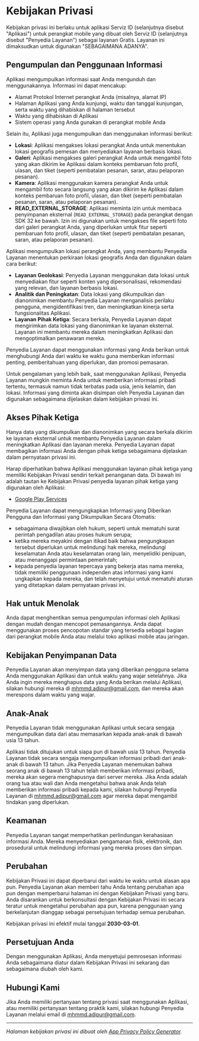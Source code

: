 # Kebijakan Privasi

Kebijakan privasi ini berlaku untuk aplikasi Serviz ID (selanjutnya disebut "Aplikasi") untuk perangkat mobile yang dibuat oleh Serviz ID (selanjutnya disebut "Penyedia Layanan") sebagai layanan Gratis. Layanan ini dimaksudkan untuk digunakan "SEBAGAIMANA ADANYA".

## Pengumpulan dan Penggunaan Informasi

Aplikasi mengumpulkan informasi saat Anda mengunduh dan menggunakannya. Informasi ini dapat mencakup:

- Alamat Protokol Internet perangkat Anda (misalnya, alamat IP)
- Halaman Aplikasi yang Anda kunjungi, waktu dan tanggal kunjungan, serta waktu yang dihabiskan di halaman tersebut
- Waktu yang dihabiskan di Aplikasi
- Sistem operasi yang Anda gunakan di perangkat mobile Anda

Selain itu, Aplikasi juga mengumpulkan dan menggunakan informasi berikut:

- **Lokasi**: Aplikasi mengakses lokasi perangkat Anda untuk menentukan lokasi geografis pemesan dan menyediakan layanan berbasis lokasi.
- **Galeri**: Aplikasi mengakses galeri perangkat Anda untuk mengambil foto yang akan dikirim ke Aplikasi dalam konteks pembaruan foto profil, ulasan, dan tiket (seperti pembatalan pesanan, saran, atau pelaporan pesanan).
- **Kamera**: Aplikasi menggunakan kamera perangkat Anda untuk mengambil foto secara langsung yang akan dikirim ke Aplikasi dalam konteks pembaruan foto profil, ulasan, dan tiket (seperti pembatalan pesanan, saran, atau pelaporan pesanan).
- **READ_EXTERNAL_STORAGE**: Aplikasi meminta izin untuk membaca penyimpanan eksternal (`READ_EXTERNAL_STORAGE`) pada perangkat dengan SDK 32 ke bawah. Izin ini digunakan untuk mengakses file seperti foto dari galeri perangkat Anda, yang diperlukan untuk fitur seperti pembaruan foto profil, ulasan, dan tiket (seperti pembatalan pesanan, saran, atau pelaporan pesanan).

Aplikasi mengumpulkan lokasi perangkat Anda, yang membantu Penyedia Layanan menentukan perkiraan lokasi geografis Anda dan digunakan dalam cara berikut:

- **Layanan Geolokasi**: Penyedia Layanan menggunakan data lokasi untuk menyediakan fitur seperti konten yang dipersonalisasi, rekomendasi yang relevan, dan layanan berbasis lokasi.
- **Analitik dan Peningkatan**: Data lokasi yang dikumpulkan dan dianonimkan membantu Penyedia Layanan menganalisis perilaku pengguna, mengidentifikasi tren, dan meningkatkan kinerja serta fungsionalitas Aplikasi.
- **Layanan Pihak Ketiga**: Secara berkala, Penyedia Layanan dapat mengirimkan data lokasi yang dianonimkan ke layanan eksternal. Layanan ini membantu mereka dalam meningkatkan Aplikasi dan mengoptimalkan penawaran mereka.

Penyedia Layanan dapat menggunakan informasi yang Anda berikan untuk menghubungi Anda dari waktu ke waktu guna memberikan informasi penting, pemberitahuan yang diperlukan, dan promosi pemasaran.

Untuk pengalaman yang lebih baik, saat menggunakan Aplikasi, Penyedia Layanan mungkin meminta Anda untuk memberikan informasi pribadi tertentu, termasuk namun tidak terbatas pada usia, jenis kelamin, dan lokasi. Informasi yang diminta akan disimpan oleh Penyedia Layanan dan digunakan sebagaimana dijelaskan dalam kebijakan privasi ini.

## Akses Pihak Ketiga

Hanya data yang dikumpulkan dan dianonimkan yang secara berkala dikirim ke layanan eksternal untuk membantu Penyedia Layanan dalam meningkatkan Aplikasi dan layanan mereka. Penyedia Layanan dapat membagikan informasi Anda dengan pihak ketiga sebagaimana dijelaskan dalam pernyataan privasi ini.

Harap diperhatikan bahwa Aplikasi menggunakan layanan pihak ketiga yang memiliki Kebijakan Privasi sendiri terkait penanganan data. Di bawah ini adalah tautan ke Kebijakan Privasi penyedia layanan pihak ketiga yang digunakan oleh Aplikasi:

- [Google Play Services](https://www.google.com/policies/privacy/)

Penyedia Layanan dapat mengungkapkan Informasi yang Diberikan Pengguna dan Informasi yang Dikumpulkan Secara Otomatis:

- sebagaimana diwajibkan oleh hukum, seperti untuk mematuhi surat perintah pengadilan atau proses hukum serupa;
- ketika mereka meyakini dengan itikad baik bahwa pengungkapan tersebut diperlukan untuk melindungi hak mereka, melindungi keselamatan Anda atau keselamatan orang lain, menyelidiki penipuan, atau menanggapi permintaan pemerintah;
- kepada penyedia layanan tepercaya yang bekerja atas nama mereka, tidak memiliki penggunaan independen atas informasi yang kami ungkapkan kepada mereka, dan telah menyetujui untuk mematuhi aturan yang ditetapkan dalam pernyataan privasi ini.

## Hak untuk Menolak

Anda dapat menghentikan semua pengumpulan informasi oleh Aplikasi dengan mudah dengan mencopot pemasangannya. Anda dapat menggunakan proses pencopotan standar yang tersedia sebagai bagian dari perangkat mobile Anda atau melalui toko aplikasi mobile atau jaringan.

## Kebijakan Penyimpanan Data

Penyedia Layanan akan menyimpan data yang diberikan pengguna selama Anda menggunakan Aplikasi dan untuk waktu yang wajar setelahnya. Jika Anda ingin mereka menghapus data yang Anda berikan melalui Aplikasi, silakan hubungi mereka di [mhmmd.adipur@gmail.com](mailto:mhmmd.adipur@gmail.com), dan mereka akan merespons dalam waktu yang wajar.

## Anak-Anak

Penyedia Layanan tidak menggunakan Aplikasi untuk secara sengaja mengumpulkan data dari atau memasarkan kepada anak-anak di bawah usia 13 tahun.

Aplikasi tidak ditujukan untuk siapa pun di bawah usia 13 tahun. Penyedia Layanan tidak secara sengaja mengumpulkan informasi pribadi dari anak-anak di bawah 13 tahun. Jika Penyedia Layanan menemukan bahwa seorang anak di bawah 13 tahun telah memberikan informasi pribadi, mereka akan segera menghapusnya dari server mereka. Jika Anda adalah orang tua atau wali dan Anda mengetahui bahwa anak Anda telah memberikan informasi pribadi kepada kami, silakan hubungi Penyedia Layanan di [mhmmd.adipur@gmail.com](mailto:mhmmd.adipur@gmail.com) agar mereka dapat mengambil tindakan yang diperlukan.

## Keamanan

Penyedia Layanan sangat memperhatikan perlindungan kerahasiaan informasi Anda. Mereka menyediakan pengamanan fisik, elektronik, dan prosedural untuk melindungi informasi yang mereka proses dan simpan.

## Perubahan

Kebijakan Privasi ini dapat diperbarui dari waktu ke waktu untuk alasan apa pun. Penyedia Layanan akan memberi tahu Anda tentang perubahan apa pun dengan memperbarui halaman ini dengan Kebijakan Privasi yang baru. Anda disarankan untuk berkonsultasi dengan Kebijakan Privasi ini secara teratur untuk mengetahui perubahan apa pun, karena penggunaan yang berkelanjutan dianggap sebagai persetujuan terhadap semua perubahan.

Kebijakan privasi ini efektif mulai tanggal **2030-03-01**.

## Persetujuan Anda

Dengan menggunakan Aplikasi, Anda menyetujui pemrosesan informasi Anda sebagaimana diatur dalam Kebijakan Privasi ini sekarang dan sebagaimana diubah oleh kami.

## Hubungi Kami

Jika Anda memiliki pertanyaan tentang privasi saat menggunakan Aplikasi, atau memiliki pertanyaan tentang praktik kami, silakan hubungi Penyedia Layanan melalui email di [mhmmd.adipur@gmail.com](mailto:mhmmd.adipur@gmail.com).

---

_Halaman kebijakan privasi ini dibuat oleh [App Privacy Policy Generator](https://app-privacy-policy-generator.nisrulz.com/)._
